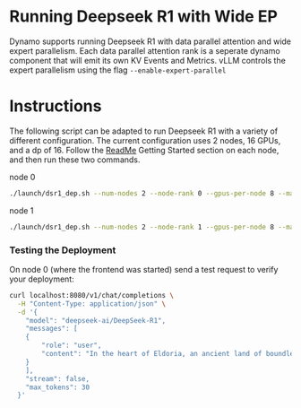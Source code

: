 <!--
SPDX-FileCopyrightText: Copyright (c) 2025 NVIDIA CORPORATION & AFFILIATES. All rights reserved.
SPDX-License-Identifier: Apache-2.0
-->

# Running Deepseek R1 with Wide EP

Dynamo supports running Deepseek R1 with data parallel attention and wide expert parallelism. Each data parallel attention rank is a seperate dynamo component that will emit its own KV Events and Metrics. vLLM controls the expert parallelism using the flag `--enable-expert-parallel`

# Instructions

The following script can be adapted to run Deepseek R1 with a variety of different configuration. The current configuration uses 2 nodes, 16 GPUs, and a dp of 16. Follow the [ReadMe](README.md) Getting Started section on each node, and then run these two commands.

node 0
```bash
./launch/dsr1_dep.sh --num-nodes 2 --node-rank 0 --gpus-per-node 8 --master-addr <node 0 addr>
```

node 1
```bash
./launch/dsr1_dep.sh --num-nodes 2 --node-rank 1 --gpus-per-node 8 --master-addr <node 0 addr>
```

### Testing the Deployment

On node 0 (where the frontend was started) send a test request to verify your deployment:

```bash
curl localhost:8080/v1/chat/completions \
  -H "Content-Type: application/json" \
  -d '{
    "model": "deepseek-ai/DeepSeek-R1",
    "messages": [
    {
        "role": "user",
        "content": "In the heart of Eldoria, an ancient land of boundless magic and mysterious creatures, lies the long-forgotten city of Aeloria. Once a beacon of knowledge and power, Aeloria was buried beneath the shifting sands of time, lost to the world for centuries. You are an intrepid explorer, known for your unparalleled curiosity and courage, who has stumbled upon an ancient map hinting at ests that Aeloria holds a secret so profound that it has the potential to reshape the very fabric of reality. Your journey will take you through treacherous deserts, enchanted forests, and across perilous mountain ranges. Your Task: Character Background: Develop a detailed background for your character. Describe their motivations for seeking out Aeloria, their skills and weaknesses, and any personal connections to the ancient city or its legends. Are they driven by a quest for knowledge, a search for lost familt clue is hidden."
    }
    ],
    "stream": false,
    "max_tokens": 30
  }'
```
